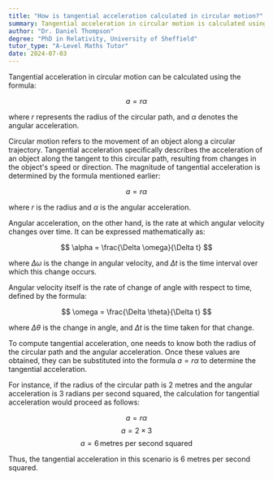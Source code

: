 ```yaml
---
title: "How is tangential acceleration calculated in circular motion?"
summary: Tangential acceleration in circular motion is calculated using the formula $a = r \alpha$, where $r$ is the radius and $\alpha$ is the angular acceleration.
author: "Dr. Daniel Thompson"
degree: "PhD in Relativity, University of Sheffield"
tutor_type: "A-Level Maths Tutor"
date: 2024-07-03
---
```


Tangential acceleration in circular motion can be calculated using the formula:

$$
a = r \alpha
$$

where $r$ represents the radius of the circular path, and $\alpha$ denotes the angular acceleration.

Circular motion refers to the movement of an object along a circular trajectory. Tangential acceleration specifically describes the acceleration of an object along the tangent to this circular path, resulting from changes in the object's speed or direction. The magnitude of tangential acceleration is determined by the formula mentioned earlier:

$$
a = r \alpha
$$

where $r$ is the radius and $\alpha$ is the angular acceleration.

Angular acceleration, on the other hand, is the rate at which angular velocity changes over time. It can be expressed mathematically as:

$$
\alpha = \frac{\Delta \omega}{\Delta t}
$$

where $\Delta \omega$ is the change in angular velocity, and $\Delta t$ is the time interval over which this change occurs. 

Angular velocity itself is the rate of change of angle with respect to time, defined by the formula:

$$
\omega = \frac{\Delta \theta}{\Delta t}
$$

where $\Delta \theta$ is the change in angle, and $\Delta t$ is the time taken for that change.

To compute tangential acceleration, one needs to know both the radius of the circular path and the angular acceleration. Once these values are obtained, they can be substituted into the formula $a = r \alpha$ to determine the tangential acceleration. 

For instance, if the radius of the circular path is $2$ metres and the angular acceleration is $3$ radians per second squared, the calculation for tangential acceleration would proceed as follows:

$$
a = r \alpha
$$
$$
a = 2 \times 3
$$
$$
a = 6 \, \text{metres per second squared}
$$

Thus, the tangential acceleration in this scenario is $6$ metres per second squared.
    